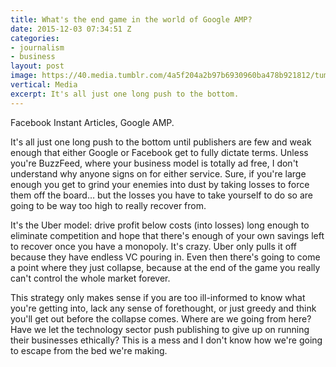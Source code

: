 ```yaml
---
title: What's the end game in the world of Google AMP?
date: 2015-12-03 07:34:51 Z
categories:
- journalism
- business
layout: post
image: https://40.media.tumblr.com/4a5f204a2b97b6930960ba478b921812/tumblr_nyswvnnXTB1qzocgko1_1280.jpg
vertical: Media
excerpt: It's all just one long push to the bottom.
---
```


Facebook Instant Articles, Google AMP.

It's all just one long push to the bottom until publishers are few and weak enough that either Google or Facebook get to fully dictate terms. Unless you're BuzzFeed, where your business model is totally ad free, I don't understand why anyone signs on for either service. Sure, if you're large enough you get to grind your enemies into dust by taking losses to force them off the board… but the losses you have to take yourself to do so are going to be way too high to really recover from.

It's the Uber model: drive profit below costs (into losses) long enough to eliminate competition and hope that there's enough of your own savings left to recover once you have a monopoly. It's crazy. Uber only pulls it off because they have endless VC pouring in. Even then there's going to come a point where they just collapse, because at the end of the game you really can't control the whole market forever.

This strategy only makes sense if you are too ill-informed to know what you're getting into, lack any sense of forethought, or just greedy and think you'll get out before the collapse comes. Where are we going from here? Have we let the technology sector push publishing to give up on running their businesses ethically? This is a mess and I don't know how we're going to escape from the bed we're making.
